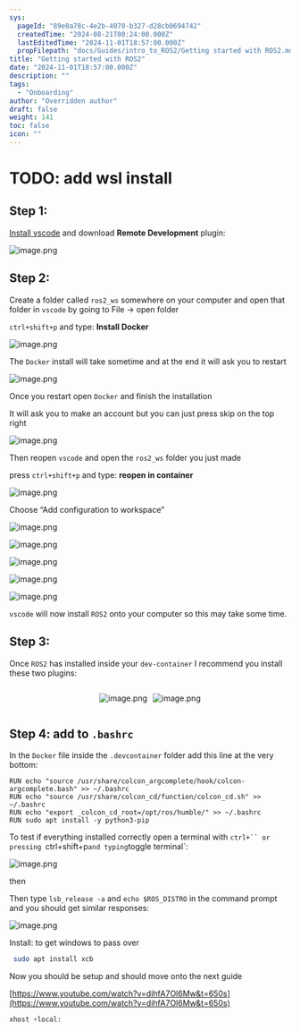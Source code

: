 ```yaml
---
sys:
  pageId: "89e0a78c-4e2b-4070-b327-d28cb0694742"
  createdTime: "2024-08-21T00:24:00.000Z"
  lastEditedTime: "2024-11-01T18:57:00.000Z"
  propFilepath: "docs/Guides/intro_to_ROS2/Getting started with ROS2.md"
title: "Getting started with ROS2"
date: "2024-11-01T18:57:00.000Z"
description: ""
tags:
  - "Onboarding"
author: "Overridden author"
draft: false
weight: 141
toc: false
icon: ""
---
```


# TODO: add wsl install

## Step 1:

[Install vscode](https://code.visualstudio.com/download) and download **Remote Development** plugin:

![image.png](https://prod-files-secure.s3.us-west-2.amazonaws.com/d518164a-d88e-44d1-a4ee-3adb3bd8bce0/efb52993-1881-4a40-b95e-6f020334f022/image.png?X-Amz-Algorithm=AWS4-HMAC-SHA256&X-Amz-Content-Sha256=UNSIGNED-PAYLOAD&X-Amz-Credential=ASIAZI2LB466UOI3KXL3%2F20250129%2Fus-west-2%2Fs3%2Faws4_request&X-Amz-Date=20250129T070732Z&X-Amz-Expires=3600&X-Amz-Security-Token=IQoJb3JpZ2luX2VjEH8aCXVzLXdlc3QtMiJHMEUCIQD4loQvjnAzL2S%2FHnLkIMvPIBsWXTvi6Z53gbxdoE%2B4uAIgS6zn7paPwItD3jXa5aVKSwNiE0%2Brc8hG%2BKSbDtYiVmcqiAQIh%2F%2F%2F%2F%2F%2F%2F%2F%2F%2F%2FARAAGgw2Mzc0MjMxODM4MDUiDBjn1m0IH8OmmLHxEyrcA9dywKWgjlgiMoUUJs6SK9QNxTIhbAE%2FxdifcJUVt4Io6S4uihmt8u1Zcqv7fZNS2se6mtlPD8Q5Fgiy3caOEDoEwF71vgpHRfKzNDVYy5xtuyWiQ6vJm%2BjKh1WmLJUuM%2BGQT0j2HnzyYiL4IpwvTru1xmEBYgxGF3TYUbNbK7QPXKs3dbe%2B76zmdCMStRVES10jz6EvqEmBVw8MMq%2Bsk%2BScdR%2FBM9c7%2BaZ1KVIAMFMJBHT0hZrwzZ3GC4vo6j6Ar%2F48a8wIFHo1X6ku7v2PMSMgiWhn68DPUWT2tJPAOIH1zXBOIBiO04F%2F8P29ONR9H%2B44Sfn1vix909eznVlNWlL%2BU6XQUskD30wSqRbPV5PGl%2Bn2vXQ4GBTpW1Q9elJ1C9su5hKnxte4NBaP%2BDVSk%2BZShmXRsrill1zQnHwE0QUzgWGbSXH1HpNlBwOAIgjgkzuUwju2La3InPlObtZ2Y4xO60L9FKPSkVfBkvkM%2Fz1aMbTTHI8%2FL7HB%2FN9XyFm1IxHINZSaXvKEDLOrBEfQvltbUg57wvf1oKru7zGHYm%2FGkv0HWk5yCrhgjc04fWOQLCkNhizmaRVQlJHPST1Ss%2F71PYLcrxvA0KuPt0nSGPjA0SQkgh05%2FI39u4mbMPuR57wGOqUB1cw57y8Zv7MhiPRDqe6WLjGhQYSnekfpmoJ19ksgngsrSAio1yiqw%2BZY82WMFFfXk7bCH4UaR1QLAEBGSCqwiwbkrx3XmzEBuhWVR8g4xIhQutp1JLZB1BzHqzfZXJSPlH1E1v30r3v4TPydrJ9JoR6mn1iCZeG7cBSXzO0s1E%2BclFB8S1qDlsvbvdonyZBJEqlNzRUNnsnHueipK5Q49NAW52m2&X-Amz-Signature=bb167f2f81a720f16e19650895b8c205b0e1a84a0d3454686ee3e164f4205988&X-Amz-SignedHeaders=host&x-id=GetObject)

## Step 2:

Create a folder called `ros2_ws` somewhere on your computer and open that folder in `vscode` by going to File → open folder 

`ctrl+shift+p` and type: **Install Docker**

![image.png](https://prod-files-secure.s3.us-west-2.amazonaws.com/d518164a-d88e-44d1-a4ee-3adb3bd8bce0/2269dc0e-1cd5-47ff-bceb-c04ad9b2eab0/image.png?X-Amz-Algorithm=AWS4-HMAC-SHA256&X-Amz-Content-Sha256=UNSIGNED-PAYLOAD&X-Amz-Credential=ASIAZI2LB466UOI3KXL3%2F20250129%2Fus-west-2%2Fs3%2Faws4_request&X-Amz-Date=20250129T070732Z&X-Amz-Expires=3600&X-Amz-Security-Token=IQoJb3JpZ2luX2VjEH8aCXVzLXdlc3QtMiJHMEUCIQD4loQvjnAzL2S%2FHnLkIMvPIBsWXTvi6Z53gbxdoE%2B4uAIgS6zn7paPwItD3jXa5aVKSwNiE0%2Brc8hG%2BKSbDtYiVmcqiAQIh%2F%2F%2F%2F%2F%2F%2F%2F%2F%2F%2FARAAGgw2Mzc0MjMxODM4MDUiDBjn1m0IH8OmmLHxEyrcA9dywKWgjlgiMoUUJs6SK9QNxTIhbAE%2FxdifcJUVt4Io6S4uihmt8u1Zcqv7fZNS2se6mtlPD8Q5Fgiy3caOEDoEwF71vgpHRfKzNDVYy5xtuyWiQ6vJm%2BjKh1WmLJUuM%2BGQT0j2HnzyYiL4IpwvTru1xmEBYgxGF3TYUbNbK7QPXKs3dbe%2B76zmdCMStRVES10jz6EvqEmBVw8MMq%2Bsk%2BScdR%2FBM9c7%2BaZ1KVIAMFMJBHT0hZrwzZ3GC4vo6j6Ar%2F48a8wIFHo1X6ku7v2PMSMgiWhn68DPUWT2tJPAOIH1zXBOIBiO04F%2F8P29ONR9H%2B44Sfn1vix909eznVlNWlL%2BU6XQUskD30wSqRbPV5PGl%2Bn2vXQ4GBTpW1Q9elJ1C9su5hKnxte4NBaP%2BDVSk%2BZShmXRsrill1zQnHwE0QUzgWGbSXH1HpNlBwOAIgjgkzuUwju2La3InPlObtZ2Y4xO60L9FKPSkVfBkvkM%2Fz1aMbTTHI8%2FL7HB%2FN9XyFm1IxHINZSaXvKEDLOrBEfQvltbUg57wvf1oKru7zGHYm%2FGkv0HWk5yCrhgjc04fWOQLCkNhizmaRVQlJHPST1Ss%2F71PYLcrxvA0KuPt0nSGPjA0SQkgh05%2FI39u4mbMPuR57wGOqUB1cw57y8Zv7MhiPRDqe6WLjGhQYSnekfpmoJ19ksgngsrSAio1yiqw%2BZY82WMFFfXk7bCH4UaR1QLAEBGSCqwiwbkrx3XmzEBuhWVR8g4xIhQutp1JLZB1BzHqzfZXJSPlH1E1v30r3v4TPydrJ9JoR6mn1iCZeG7cBSXzO0s1E%2BclFB8S1qDlsvbvdonyZBJEqlNzRUNnsnHueipK5Q49NAW52m2&X-Amz-Signature=ec9a33ac1c9e2fd15c8ddf8c621829b74e59cf2eaba3ba7fc0b357e032b7500a&X-Amz-SignedHeaders=host&x-id=GetObject)

The `Docker` install will take sometime and at the end it will ask you to restart

![image.png](https://prod-files-secure.s3.us-west-2.amazonaws.com/d518164a-d88e-44d1-a4ee-3adb3bd8bce0/ed233f78-be33-4b1f-b89c-9c346c0e961e/image.png?X-Amz-Algorithm=AWS4-HMAC-SHA256&X-Amz-Content-Sha256=UNSIGNED-PAYLOAD&X-Amz-Credential=ASIAZI2LB466UOI3KXL3%2F20250129%2Fus-west-2%2Fs3%2Faws4_request&X-Amz-Date=20250129T070732Z&X-Amz-Expires=3600&X-Amz-Security-Token=IQoJb3JpZ2luX2VjEH8aCXVzLXdlc3QtMiJHMEUCIQD4loQvjnAzL2S%2FHnLkIMvPIBsWXTvi6Z53gbxdoE%2B4uAIgS6zn7paPwItD3jXa5aVKSwNiE0%2Brc8hG%2BKSbDtYiVmcqiAQIh%2F%2F%2F%2F%2F%2F%2F%2F%2F%2F%2FARAAGgw2Mzc0MjMxODM4MDUiDBjn1m0IH8OmmLHxEyrcA9dywKWgjlgiMoUUJs6SK9QNxTIhbAE%2FxdifcJUVt4Io6S4uihmt8u1Zcqv7fZNS2se6mtlPD8Q5Fgiy3caOEDoEwF71vgpHRfKzNDVYy5xtuyWiQ6vJm%2BjKh1WmLJUuM%2BGQT0j2HnzyYiL4IpwvTru1xmEBYgxGF3TYUbNbK7QPXKs3dbe%2B76zmdCMStRVES10jz6EvqEmBVw8MMq%2Bsk%2BScdR%2FBM9c7%2BaZ1KVIAMFMJBHT0hZrwzZ3GC4vo6j6Ar%2F48a8wIFHo1X6ku7v2PMSMgiWhn68DPUWT2tJPAOIH1zXBOIBiO04F%2F8P29ONR9H%2B44Sfn1vix909eznVlNWlL%2BU6XQUskD30wSqRbPV5PGl%2Bn2vXQ4GBTpW1Q9elJ1C9su5hKnxte4NBaP%2BDVSk%2BZShmXRsrill1zQnHwE0QUzgWGbSXH1HpNlBwOAIgjgkzuUwju2La3InPlObtZ2Y4xO60L9FKPSkVfBkvkM%2Fz1aMbTTHI8%2FL7HB%2FN9XyFm1IxHINZSaXvKEDLOrBEfQvltbUg57wvf1oKru7zGHYm%2FGkv0HWk5yCrhgjc04fWOQLCkNhizmaRVQlJHPST1Ss%2F71PYLcrxvA0KuPt0nSGPjA0SQkgh05%2FI39u4mbMPuR57wGOqUB1cw57y8Zv7MhiPRDqe6WLjGhQYSnekfpmoJ19ksgngsrSAio1yiqw%2BZY82WMFFfXk7bCH4UaR1QLAEBGSCqwiwbkrx3XmzEBuhWVR8g4xIhQutp1JLZB1BzHqzfZXJSPlH1E1v30r3v4TPydrJ9JoR6mn1iCZeG7cBSXzO0s1E%2BclFB8S1qDlsvbvdonyZBJEqlNzRUNnsnHueipK5Q49NAW52m2&X-Amz-Signature=10670f875cbf9b7e300ea420e8bbe84ebceda1c3bc6b4fa0e87d47855c7b59d4&X-Amz-SignedHeaders=host&x-id=GetObject)

Once you restart open `Docker` and finish the installation

It will ask you to make an account but you can just press skip on the top right

![image.png](https://prod-files-secure.s3.us-west-2.amazonaws.com/d518164a-d88e-44d1-a4ee-3adb3bd8bce0/21010ad9-1659-4fd9-9f59-9932a09b2a3d/image.png?X-Amz-Algorithm=AWS4-HMAC-SHA256&X-Amz-Content-Sha256=UNSIGNED-PAYLOAD&X-Amz-Credential=ASIAZI2LB466UOI3KXL3%2F20250129%2Fus-west-2%2Fs3%2Faws4_request&X-Amz-Date=20250129T070732Z&X-Amz-Expires=3600&X-Amz-Security-Token=IQoJb3JpZ2luX2VjEH8aCXVzLXdlc3QtMiJHMEUCIQD4loQvjnAzL2S%2FHnLkIMvPIBsWXTvi6Z53gbxdoE%2B4uAIgS6zn7paPwItD3jXa5aVKSwNiE0%2Brc8hG%2BKSbDtYiVmcqiAQIh%2F%2F%2F%2F%2F%2F%2F%2F%2F%2F%2FARAAGgw2Mzc0MjMxODM4MDUiDBjn1m0IH8OmmLHxEyrcA9dywKWgjlgiMoUUJs6SK9QNxTIhbAE%2FxdifcJUVt4Io6S4uihmt8u1Zcqv7fZNS2se6mtlPD8Q5Fgiy3caOEDoEwF71vgpHRfKzNDVYy5xtuyWiQ6vJm%2BjKh1WmLJUuM%2BGQT0j2HnzyYiL4IpwvTru1xmEBYgxGF3TYUbNbK7QPXKs3dbe%2B76zmdCMStRVES10jz6EvqEmBVw8MMq%2Bsk%2BScdR%2FBM9c7%2BaZ1KVIAMFMJBHT0hZrwzZ3GC4vo6j6Ar%2F48a8wIFHo1X6ku7v2PMSMgiWhn68DPUWT2tJPAOIH1zXBOIBiO04F%2F8P29ONR9H%2B44Sfn1vix909eznVlNWlL%2BU6XQUskD30wSqRbPV5PGl%2Bn2vXQ4GBTpW1Q9elJ1C9su5hKnxte4NBaP%2BDVSk%2BZShmXRsrill1zQnHwE0QUzgWGbSXH1HpNlBwOAIgjgkzuUwju2La3InPlObtZ2Y4xO60L9FKPSkVfBkvkM%2Fz1aMbTTHI8%2FL7HB%2FN9XyFm1IxHINZSaXvKEDLOrBEfQvltbUg57wvf1oKru7zGHYm%2FGkv0HWk5yCrhgjc04fWOQLCkNhizmaRVQlJHPST1Ss%2F71PYLcrxvA0KuPt0nSGPjA0SQkgh05%2FI39u4mbMPuR57wGOqUB1cw57y8Zv7MhiPRDqe6WLjGhQYSnekfpmoJ19ksgngsrSAio1yiqw%2BZY82WMFFfXk7bCH4UaR1QLAEBGSCqwiwbkrx3XmzEBuhWVR8g4xIhQutp1JLZB1BzHqzfZXJSPlH1E1v30r3v4TPydrJ9JoR6mn1iCZeG7cBSXzO0s1E%2BclFB8S1qDlsvbvdonyZBJEqlNzRUNnsnHueipK5Q49NAW52m2&X-Amz-Signature=1e42dd8853694c287b94d48622e3d2f45b6baac1d1eec5560f8c6b0b0b0ffff6&X-Amz-SignedHeaders=host&x-id=GetObject)

Then reopen `vscode` and open the `ros2_ws` folder you just made

press `ctrl+shift+p` and type: **reopen in container**

![image.png](https://prod-files-secure.s3.us-west-2.amazonaws.com/d518164a-d88e-44d1-a4ee-3adb3bd8bce0/4e93b8c2-41ad-488c-8095-c74205196118/image.png?X-Amz-Algorithm=AWS4-HMAC-SHA256&X-Amz-Content-Sha256=UNSIGNED-PAYLOAD&X-Amz-Credential=ASIAZI2LB466UOI3KXL3%2F20250129%2Fus-west-2%2Fs3%2Faws4_request&X-Amz-Date=20250129T070732Z&X-Amz-Expires=3600&X-Amz-Security-Token=IQoJb3JpZ2luX2VjEH8aCXVzLXdlc3QtMiJHMEUCIQD4loQvjnAzL2S%2FHnLkIMvPIBsWXTvi6Z53gbxdoE%2B4uAIgS6zn7paPwItD3jXa5aVKSwNiE0%2Brc8hG%2BKSbDtYiVmcqiAQIh%2F%2F%2F%2F%2F%2F%2F%2F%2F%2F%2FARAAGgw2Mzc0MjMxODM4MDUiDBjn1m0IH8OmmLHxEyrcA9dywKWgjlgiMoUUJs6SK9QNxTIhbAE%2FxdifcJUVt4Io6S4uihmt8u1Zcqv7fZNS2se6mtlPD8Q5Fgiy3caOEDoEwF71vgpHRfKzNDVYy5xtuyWiQ6vJm%2BjKh1WmLJUuM%2BGQT0j2HnzyYiL4IpwvTru1xmEBYgxGF3TYUbNbK7QPXKs3dbe%2B76zmdCMStRVES10jz6EvqEmBVw8MMq%2Bsk%2BScdR%2FBM9c7%2BaZ1KVIAMFMJBHT0hZrwzZ3GC4vo6j6Ar%2F48a8wIFHo1X6ku7v2PMSMgiWhn68DPUWT2tJPAOIH1zXBOIBiO04F%2F8P29ONR9H%2B44Sfn1vix909eznVlNWlL%2BU6XQUskD30wSqRbPV5PGl%2Bn2vXQ4GBTpW1Q9elJ1C9su5hKnxte4NBaP%2BDVSk%2BZShmXRsrill1zQnHwE0QUzgWGbSXH1HpNlBwOAIgjgkzuUwju2La3InPlObtZ2Y4xO60L9FKPSkVfBkvkM%2Fz1aMbTTHI8%2FL7HB%2FN9XyFm1IxHINZSaXvKEDLOrBEfQvltbUg57wvf1oKru7zGHYm%2FGkv0HWk5yCrhgjc04fWOQLCkNhizmaRVQlJHPST1Ss%2F71PYLcrxvA0KuPt0nSGPjA0SQkgh05%2FI39u4mbMPuR57wGOqUB1cw57y8Zv7MhiPRDqe6WLjGhQYSnekfpmoJ19ksgngsrSAio1yiqw%2BZY82WMFFfXk7bCH4UaR1QLAEBGSCqwiwbkrx3XmzEBuhWVR8g4xIhQutp1JLZB1BzHqzfZXJSPlH1E1v30r3v4TPydrJ9JoR6mn1iCZeG7cBSXzO0s1E%2BclFB8S1qDlsvbvdonyZBJEqlNzRUNnsnHueipK5Q49NAW52m2&X-Amz-Signature=2dd11c1f313ed0172f23ab5f6d3a3b034435f8a5d9cd44bb6c0fb3278fd7d509&X-Amz-SignedHeaders=host&x-id=GetObject)

Choose “Add configuration to workspace”

![image.png](https://prod-files-secure.s3.us-west-2.amazonaws.com/d518164a-d88e-44d1-a4ee-3adb3bd8bce0/9560b282-5060-4989-ba37-97e7b2c22476/image.png?X-Amz-Algorithm=AWS4-HMAC-SHA256&X-Amz-Content-Sha256=UNSIGNED-PAYLOAD&X-Amz-Credential=ASIAZI2LB466UOI3KXL3%2F20250129%2Fus-west-2%2Fs3%2Faws4_request&X-Amz-Date=20250129T070732Z&X-Amz-Expires=3600&X-Amz-Security-Token=IQoJb3JpZ2luX2VjEH8aCXVzLXdlc3QtMiJHMEUCIQD4loQvjnAzL2S%2FHnLkIMvPIBsWXTvi6Z53gbxdoE%2B4uAIgS6zn7paPwItD3jXa5aVKSwNiE0%2Brc8hG%2BKSbDtYiVmcqiAQIh%2F%2F%2F%2F%2F%2F%2F%2F%2F%2F%2FARAAGgw2Mzc0MjMxODM4MDUiDBjn1m0IH8OmmLHxEyrcA9dywKWgjlgiMoUUJs6SK9QNxTIhbAE%2FxdifcJUVt4Io6S4uihmt8u1Zcqv7fZNS2se6mtlPD8Q5Fgiy3caOEDoEwF71vgpHRfKzNDVYy5xtuyWiQ6vJm%2BjKh1WmLJUuM%2BGQT0j2HnzyYiL4IpwvTru1xmEBYgxGF3TYUbNbK7QPXKs3dbe%2B76zmdCMStRVES10jz6EvqEmBVw8MMq%2Bsk%2BScdR%2FBM9c7%2BaZ1KVIAMFMJBHT0hZrwzZ3GC4vo6j6Ar%2F48a8wIFHo1X6ku7v2PMSMgiWhn68DPUWT2tJPAOIH1zXBOIBiO04F%2F8P29ONR9H%2B44Sfn1vix909eznVlNWlL%2BU6XQUskD30wSqRbPV5PGl%2Bn2vXQ4GBTpW1Q9elJ1C9su5hKnxte4NBaP%2BDVSk%2BZShmXRsrill1zQnHwE0QUzgWGbSXH1HpNlBwOAIgjgkzuUwju2La3InPlObtZ2Y4xO60L9FKPSkVfBkvkM%2Fz1aMbTTHI8%2FL7HB%2FN9XyFm1IxHINZSaXvKEDLOrBEfQvltbUg57wvf1oKru7zGHYm%2FGkv0HWk5yCrhgjc04fWOQLCkNhizmaRVQlJHPST1Ss%2F71PYLcrxvA0KuPt0nSGPjA0SQkgh05%2FI39u4mbMPuR57wGOqUB1cw57y8Zv7MhiPRDqe6WLjGhQYSnekfpmoJ19ksgngsrSAio1yiqw%2BZY82WMFFfXk7bCH4UaR1QLAEBGSCqwiwbkrx3XmzEBuhWVR8g4xIhQutp1JLZB1BzHqzfZXJSPlH1E1v30r3v4TPydrJ9JoR6mn1iCZeG7cBSXzO0s1E%2BclFB8S1qDlsvbvdonyZBJEqlNzRUNnsnHueipK5Q49NAW52m2&X-Amz-Signature=32632f2437808f831579e67525c8927a72c3cbe577d943bc1bdfcddec005ecd6&X-Amz-SignedHeaders=host&x-id=GetObject)

![image.png](https://prod-files-secure.s3.us-west-2.amazonaws.com/d518164a-d88e-44d1-a4ee-3adb3bd8bce0/2ee63f81-886b-48e8-a553-dc6e5eac99e4/image.png?X-Amz-Algorithm=AWS4-HMAC-SHA256&X-Amz-Content-Sha256=UNSIGNED-PAYLOAD&X-Amz-Credential=ASIAZI2LB466UOI3KXL3%2F20250129%2Fus-west-2%2Fs3%2Faws4_request&X-Amz-Date=20250129T070732Z&X-Amz-Expires=3600&X-Amz-Security-Token=IQoJb3JpZ2luX2VjEH8aCXVzLXdlc3QtMiJHMEUCIQD4loQvjnAzL2S%2FHnLkIMvPIBsWXTvi6Z53gbxdoE%2B4uAIgS6zn7paPwItD3jXa5aVKSwNiE0%2Brc8hG%2BKSbDtYiVmcqiAQIh%2F%2F%2F%2F%2F%2F%2F%2F%2F%2F%2FARAAGgw2Mzc0MjMxODM4MDUiDBjn1m0IH8OmmLHxEyrcA9dywKWgjlgiMoUUJs6SK9QNxTIhbAE%2FxdifcJUVt4Io6S4uihmt8u1Zcqv7fZNS2se6mtlPD8Q5Fgiy3caOEDoEwF71vgpHRfKzNDVYy5xtuyWiQ6vJm%2BjKh1WmLJUuM%2BGQT0j2HnzyYiL4IpwvTru1xmEBYgxGF3TYUbNbK7QPXKs3dbe%2B76zmdCMStRVES10jz6EvqEmBVw8MMq%2Bsk%2BScdR%2FBM9c7%2BaZ1KVIAMFMJBHT0hZrwzZ3GC4vo6j6Ar%2F48a8wIFHo1X6ku7v2PMSMgiWhn68DPUWT2tJPAOIH1zXBOIBiO04F%2F8P29ONR9H%2B44Sfn1vix909eznVlNWlL%2BU6XQUskD30wSqRbPV5PGl%2Bn2vXQ4GBTpW1Q9elJ1C9su5hKnxte4NBaP%2BDVSk%2BZShmXRsrill1zQnHwE0QUzgWGbSXH1HpNlBwOAIgjgkzuUwju2La3InPlObtZ2Y4xO60L9FKPSkVfBkvkM%2Fz1aMbTTHI8%2FL7HB%2FN9XyFm1IxHINZSaXvKEDLOrBEfQvltbUg57wvf1oKru7zGHYm%2FGkv0HWk5yCrhgjc04fWOQLCkNhizmaRVQlJHPST1Ss%2F71PYLcrxvA0KuPt0nSGPjA0SQkgh05%2FI39u4mbMPuR57wGOqUB1cw57y8Zv7MhiPRDqe6WLjGhQYSnekfpmoJ19ksgngsrSAio1yiqw%2BZY82WMFFfXk7bCH4UaR1QLAEBGSCqwiwbkrx3XmzEBuhWVR8g4xIhQutp1JLZB1BzHqzfZXJSPlH1E1v30r3v4TPydrJ9JoR6mn1iCZeG7cBSXzO0s1E%2BclFB8S1qDlsvbvdonyZBJEqlNzRUNnsnHueipK5Q49NAW52m2&X-Amz-Signature=95abc29c6f936040418e2647ac15e263499fc51ef7be59b7856e7046532af793&X-Amz-SignedHeaders=host&x-id=GetObject)

![image.png](https://prod-files-secure.s3.us-west-2.amazonaws.com/d518164a-d88e-44d1-a4ee-3adb3bd8bce0/ae1580b2-b048-407e-aed9-b584224a7a04/image.png?X-Amz-Algorithm=AWS4-HMAC-SHA256&X-Amz-Content-Sha256=UNSIGNED-PAYLOAD&X-Amz-Credential=ASIAZI2LB466UOI3KXL3%2F20250129%2Fus-west-2%2Fs3%2Faws4_request&X-Amz-Date=20250129T070732Z&X-Amz-Expires=3600&X-Amz-Security-Token=IQoJb3JpZ2luX2VjEH8aCXVzLXdlc3QtMiJHMEUCIQD4loQvjnAzL2S%2FHnLkIMvPIBsWXTvi6Z53gbxdoE%2B4uAIgS6zn7paPwItD3jXa5aVKSwNiE0%2Brc8hG%2BKSbDtYiVmcqiAQIh%2F%2F%2F%2F%2F%2F%2F%2F%2F%2F%2FARAAGgw2Mzc0MjMxODM4MDUiDBjn1m0IH8OmmLHxEyrcA9dywKWgjlgiMoUUJs6SK9QNxTIhbAE%2FxdifcJUVt4Io6S4uihmt8u1Zcqv7fZNS2se6mtlPD8Q5Fgiy3caOEDoEwF71vgpHRfKzNDVYy5xtuyWiQ6vJm%2BjKh1WmLJUuM%2BGQT0j2HnzyYiL4IpwvTru1xmEBYgxGF3TYUbNbK7QPXKs3dbe%2B76zmdCMStRVES10jz6EvqEmBVw8MMq%2Bsk%2BScdR%2FBM9c7%2BaZ1KVIAMFMJBHT0hZrwzZ3GC4vo6j6Ar%2F48a8wIFHo1X6ku7v2PMSMgiWhn68DPUWT2tJPAOIH1zXBOIBiO04F%2F8P29ONR9H%2B44Sfn1vix909eznVlNWlL%2BU6XQUskD30wSqRbPV5PGl%2Bn2vXQ4GBTpW1Q9elJ1C9su5hKnxte4NBaP%2BDVSk%2BZShmXRsrill1zQnHwE0QUzgWGbSXH1HpNlBwOAIgjgkzuUwju2La3InPlObtZ2Y4xO60L9FKPSkVfBkvkM%2Fz1aMbTTHI8%2FL7HB%2FN9XyFm1IxHINZSaXvKEDLOrBEfQvltbUg57wvf1oKru7zGHYm%2FGkv0HWk5yCrhgjc04fWOQLCkNhizmaRVQlJHPST1Ss%2F71PYLcrxvA0KuPt0nSGPjA0SQkgh05%2FI39u4mbMPuR57wGOqUB1cw57y8Zv7MhiPRDqe6WLjGhQYSnekfpmoJ19ksgngsrSAio1yiqw%2BZY82WMFFfXk7bCH4UaR1QLAEBGSCqwiwbkrx3XmzEBuhWVR8g4xIhQutp1JLZB1BzHqzfZXJSPlH1E1v30r3v4TPydrJ9JoR6mn1iCZeG7cBSXzO0s1E%2BclFB8S1qDlsvbvdonyZBJEqlNzRUNnsnHueipK5Q49NAW52m2&X-Amz-Signature=ef2044e20cc17d1237734de0747fd3600c256680235828b854661afbda177bb9&X-Amz-SignedHeaders=host&x-id=GetObject)

![image.png](https://prod-files-secure.s3.us-west-2.amazonaws.com/d518164a-d88e-44d1-a4ee-3adb3bd8bce0/53255b28-f75e-430f-b9e3-c0ac8577e42b/image.png?X-Amz-Algorithm=AWS4-HMAC-SHA256&X-Amz-Content-Sha256=UNSIGNED-PAYLOAD&X-Amz-Credential=ASIAZI2LB466UOI3KXL3%2F20250129%2Fus-west-2%2Fs3%2Faws4_request&X-Amz-Date=20250129T070732Z&X-Amz-Expires=3600&X-Amz-Security-Token=IQoJb3JpZ2luX2VjEH8aCXVzLXdlc3QtMiJHMEUCIQD4loQvjnAzL2S%2FHnLkIMvPIBsWXTvi6Z53gbxdoE%2B4uAIgS6zn7paPwItD3jXa5aVKSwNiE0%2Brc8hG%2BKSbDtYiVmcqiAQIh%2F%2F%2F%2F%2F%2F%2F%2F%2F%2F%2FARAAGgw2Mzc0MjMxODM4MDUiDBjn1m0IH8OmmLHxEyrcA9dywKWgjlgiMoUUJs6SK9QNxTIhbAE%2FxdifcJUVt4Io6S4uihmt8u1Zcqv7fZNS2se6mtlPD8Q5Fgiy3caOEDoEwF71vgpHRfKzNDVYy5xtuyWiQ6vJm%2BjKh1WmLJUuM%2BGQT0j2HnzyYiL4IpwvTru1xmEBYgxGF3TYUbNbK7QPXKs3dbe%2B76zmdCMStRVES10jz6EvqEmBVw8MMq%2Bsk%2BScdR%2FBM9c7%2BaZ1KVIAMFMJBHT0hZrwzZ3GC4vo6j6Ar%2F48a8wIFHo1X6ku7v2PMSMgiWhn68DPUWT2tJPAOIH1zXBOIBiO04F%2F8P29ONR9H%2B44Sfn1vix909eznVlNWlL%2BU6XQUskD30wSqRbPV5PGl%2Bn2vXQ4GBTpW1Q9elJ1C9su5hKnxte4NBaP%2BDVSk%2BZShmXRsrill1zQnHwE0QUzgWGbSXH1HpNlBwOAIgjgkzuUwju2La3InPlObtZ2Y4xO60L9FKPSkVfBkvkM%2Fz1aMbTTHI8%2FL7HB%2FN9XyFm1IxHINZSaXvKEDLOrBEfQvltbUg57wvf1oKru7zGHYm%2FGkv0HWk5yCrhgjc04fWOQLCkNhizmaRVQlJHPST1Ss%2F71PYLcrxvA0KuPt0nSGPjA0SQkgh05%2FI39u4mbMPuR57wGOqUB1cw57y8Zv7MhiPRDqe6WLjGhQYSnekfpmoJ19ksgngsrSAio1yiqw%2BZY82WMFFfXk7bCH4UaR1QLAEBGSCqwiwbkrx3XmzEBuhWVR8g4xIhQutp1JLZB1BzHqzfZXJSPlH1E1v30r3v4TPydrJ9JoR6mn1iCZeG7cBSXzO0s1E%2BclFB8S1qDlsvbvdonyZBJEqlNzRUNnsnHueipK5Q49NAW52m2&X-Amz-Signature=2ae2b39d75bd8e1912f775761bfde1fdbd0ddeab241653393ed5be489ce13cef&X-Amz-SignedHeaders=host&x-id=GetObject)

![image.png](https://prod-files-secure.s3.us-west-2.amazonaws.com/d518164a-d88e-44d1-a4ee-3adb3bd8bce0/7c562767-5af9-4ffb-97d1-327bcdf4ee00/image.png?X-Amz-Algorithm=AWS4-HMAC-SHA256&X-Amz-Content-Sha256=UNSIGNED-PAYLOAD&X-Amz-Credential=ASIAZI2LB466UOI3KXL3%2F20250129%2Fus-west-2%2Fs3%2Faws4_request&X-Amz-Date=20250129T070732Z&X-Amz-Expires=3600&X-Amz-Security-Token=IQoJb3JpZ2luX2VjEH8aCXVzLXdlc3QtMiJHMEUCIQD4loQvjnAzL2S%2FHnLkIMvPIBsWXTvi6Z53gbxdoE%2B4uAIgS6zn7paPwItD3jXa5aVKSwNiE0%2Brc8hG%2BKSbDtYiVmcqiAQIh%2F%2F%2F%2F%2F%2F%2F%2F%2F%2F%2FARAAGgw2Mzc0MjMxODM4MDUiDBjn1m0IH8OmmLHxEyrcA9dywKWgjlgiMoUUJs6SK9QNxTIhbAE%2FxdifcJUVt4Io6S4uihmt8u1Zcqv7fZNS2se6mtlPD8Q5Fgiy3caOEDoEwF71vgpHRfKzNDVYy5xtuyWiQ6vJm%2BjKh1WmLJUuM%2BGQT0j2HnzyYiL4IpwvTru1xmEBYgxGF3TYUbNbK7QPXKs3dbe%2B76zmdCMStRVES10jz6EvqEmBVw8MMq%2Bsk%2BScdR%2FBM9c7%2BaZ1KVIAMFMJBHT0hZrwzZ3GC4vo6j6Ar%2F48a8wIFHo1X6ku7v2PMSMgiWhn68DPUWT2tJPAOIH1zXBOIBiO04F%2F8P29ONR9H%2B44Sfn1vix909eznVlNWlL%2BU6XQUskD30wSqRbPV5PGl%2Bn2vXQ4GBTpW1Q9elJ1C9su5hKnxte4NBaP%2BDVSk%2BZShmXRsrill1zQnHwE0QUzgWGbSXH1HpNlBwOAIgjgkzuUwju2La3InPlObtZ2Y4xO60L9FKPSkVfBkvkM%2Fz1aMbTTHI8%2FL7HB%2FN9XyFm1IxHINZSaXvKEDLOrBEfQvltbUg57wvf1oKru7zGHYm%2FGkv0HWk5yCrhgjc04fWOQLCkNhizmaRVQlJHPST1Ss%2F71PYLcrxvA0KuPt0nSGPjA0SQkgh05%2FI39u4mbMPuR57wGOqUB1cw57y8Zv7MhiPRDqe6WLjGhQYSnekfpmoJ19ksgngsrSAio1yiqw%2BZY82WMFFfXk7bCH4UaR1QLAEBGSCqwiwbkrx3XmzEBuhWVR8g4xIhQutp1JLZB1BzHqzfZXJSPlH1E1v30r3v4TPydrJ9JoR6mn1iCZeG7cBSXzO0s1E%2BclFB8S1qDlsvbvdonyZBJEqlNzRUNnsnHueipK5Q49NAW52m2&X-Amz-Signature=3529e7ddeb4eab97193a973dff7e380a2d3ed5cb8b7b86fc9f1b32da1eb8a139&X-Amz-SignedHeaders=host&x-id=GetObject)

`vscode` will now install `ROS2` onto your computer so this may take some time.

## Step 3:

Once `ROS2` has installed inside your `dev-container` I recommend you install these two plugins:

<div style="display: flex;flex-direction: row; column-gap:10px; max-width: 630px;justify-content: center;">
<div>

![image.png](https://prod-files-secure.s3.us-west-2.amazonaws.com/d518164a-d88e-44d1-a4ee-3adb3bd8bce0/3fc3d550-5a54-4ba1-ba6b-faa01cdb7369/image.png?X-Amz-Algorithm=AWS4-HMAC-SHA256&X-Amz-Content-Sha256=UNSIGNED-PAYLOAD&X-Amz-Credential=ASIAZI2LB466TXWKWKCD%2F20250129%2Fus-west-2%2Fs3%2Faws4_request&X-Amz-Date=20250129T070735Z&X-Amz-Expires=3600&X-Amz-Security-Token=IQoJb3JpZ2luX2VjEH8aCXVzLXdlc3QtMiJHMEUCIQCJnL1%2FqvQG4i2ssd8xHsEu8MmHVozSsnrDS8eRXsdsgAIgOZNVAKTxDzP7GU64eAK0ta4AextyRq7jci5p2iCoCZ0qiAQIh%2F%2F%2F%2F%2F%2F%2F%2F%2F%2F%2FARAAGgw2Mzc0MjMxODM4MDUiDFK%2B6O1Ii1w%2FrGpsOSrcAzFacVtGMvWIJszcQS9Asta4bzdnloQ4ey9IRQZMNYXvEvgs4tMXaWLWMD%2BYvpQsufuj3PTAiY7o2qx4UzlGeULvRs5zWfN%2B3MI1q16M9X1aiVMLPhDd5msRB4e2bsNORhBJ5KPqb2aLkmPrR3zOmsNntijreW98xXZ0%2BCxo6FpDy0od46jtNNoGevxQ3MdmNiV8u9koAvrYmEGQqE1bn6DA9FOb%2BD5rSpLUP1LPHXBk1v4UcHLnxvS5av0Hl089W7och4PQyFRfVcgdWdeNxxE8v8g8hJznkrmJSP%2BgOUhZHufShKamRt6ha5Jk%2B6i7fzsm9H5j2OTqba%2Bk3nhcmPqiaMep3s%2F1zH4E6ioxJaTN10sT1MrFm%2B4yEyTd1jO4HIEepbZmhfWeG4pguyQtDat0N%2FQJ%2BDKkWm5U88cJtPtXMp2HIpTVMCbDMWG7o1P5HrF88Xj4QBL%2Btl2c%2BDWBwsodDrbZDUsyfKt5NaBmYq%2Bm5hcQOiEH0VVxwXvLzOQomnfK3Ja1phEVa67cuR%2Be4xrAWJg2FDKrerzNUsispOimSfZtx%2BGb4SgkHpYDlvw8J1lkp92fyJSjTqPWoCx6gTQvnNXjlUmjkqwTt8Md2zd%2B7f%2FxvNMNA9JMYY9TML6R57wGOqUB7cF8EE5VYgzCa3PdQIpnFAh0ht5nVBZMCDx4Lug%2BOhqz11WjuBsLmIoxODzgpqE3XeggTMIaJsCPti5%2FhYQ%2BvAcbcZCgx%2BWpxPEMPR7OkdPAUJcVNE2lwRprfSL9lWyFHfp3da5Fl8%2BKrp%2Bh%2BNtKzA3dtlRi19hOhBNO0RPvnMjuf%2BYdLjUjAFrRkFjZVw9%2ByCt07g05UnHuKIUidvd6KZsfpY4V&X-Amz-Signature=ba06e787dae52891c54fe5b5a43c0f6489ad9016bd5e6e7b32d2feb98bf28df4&X-Amz-SignedHeaders=host&x-id=GetObject)

</div>
<div>

![image.png](https://prod-files-secure.s3.us-west-2.amazonaws.com/d518164a-d88e-44d1-a4ee-3adb3bd8bce0/d994cc66-13c2-4093-a5a3-f84cf4601a82/image.png?X-Amz-Algorithm=AWS4-HMAC-SHA256&X-Amz-Content-Sha256=UNSIGNED-PAYLOAD&X-Amz-Credential=ASIAZI2LB466T4JOAZ77%2F20250129%2Fus-west-2%2Fs3%2Faws4_request&X-Amz-Date=20250129T070735Z&X-Amz-Expires=3600&X-Amz-Security-Token=IQoJb3JpZ2luX2VjEH8aCXVzLXdlc3QtMiJIMEYCIQCrlJe8HLmxKrCak0l9gkCgMLAcsWrmtBkztI%2F5NI8%2B5wIhAMY3W%2FbJ0F%2BfVjrPUdRCXYwakYhaExVbCCf6I3VjiYtHKogECIf%2F%2F%2F%2F%2F%2F%2F%2F%2F%2FwEQABoMNjM3NDIzMTgzODA1IgyLd%2BMUPQBpqm2HP2Qq3AOxTRUl0O%2BvUsz5KhvK%2FBmaXKlemcFnPtygX5TMhKSCNI8Ik%2BKhHP9pfASeo%2FuE%2FkbvT534JHvoHWClcZJJ1xOBcp5Ngo6MR4aWBDa7ApYMKBL5DWEzmHXhSOCzVdX6LEFAlYiPpkJ9VvG6kBMlsGtzAkl75QDt6fMNFmLS03ol%2B8UZtdiv36lqtCnXvdXYMG%2BovqonOv8Vpd4r26rU8L6%2FbpRZ%2Fk1z7djIcWaLcodRSwUuo1uh4x4EjHC2uZAxMU%2F%2FDejgUVzvD7qGjZEfC8YIiNFWZOu5BOzQUPw3SQN9mjbYj609fm5iZ7e%2BXiEBQcq%2B1Ov1L76SfIkqggqOxmCuh4JypT%2FHVFfrqq13E2%2BhXusQ4j55qF5W7unWttENX60%2FnjdbflLC4Z3VPkejoEzKyFnR9o3qc6A713%2Bp3PfNH0WnTnWYJERDvfOo4aNHajPvwG4Q9osRNWYe96w8DDk6%2FuFVqOPsGC%2FGHU4xQLOlggRhdpP7%2FFRRs8vUtwk%2FgqI0X9o5OYFLCtiSaRWYrdh3YNw7C%2FGyxBZHu9Onadrx1VFqR5xQPECSdV%2BhDppbLoeNL09V03vDpP%2F2ErOMujIOUe70Phib3wykUxGA9D2ZQ1TTVKwJJvmkrSxivTCXkue8BjqkAfhVOk%2B4UO%2FdFXyDg03xVh2pGy%2B4%2F4NOSk6YGrJ8jyFkwCeg%2Bc4nHPuaujC6br%2FvLKs%2BWmzC%2BKwtYsvlYCTgdTtMUfm0MOMeq4eBW4m72m9R5hV8zAXBUoYhFCRrKo08zUbNJ1jAHxNLUbg%2FBhkfKz2%2BRS9hB7%2B%2BFpo1vlmzyqARFP8NISxJ73meDujBUpP3N2raawH885lr9p4XO4HSneQ%2BIx%2Br&X-Amz-Signature=2bb6396490294a5e322c502ad475ddb90b1e015ba33be16497320ffc9b658a55&X-Amz-SignedHeaders=host&x-id=GetObject)

</div>
</div>

## Step 4: add to `.bashrc`

In the `Docker` file inside the `.devcontainer` folder add this line at the very bottom: 

```docker
RUN echo "source /usr/share/colcon_argcomplete/hook/colcon-argcomplete.bash" >> ~/.bashrc
RUN echo "source /usr/share/colcon_cd/function/colcon_cd.sh" >> ~/.bashrc
RUN echo "export _colcon_cd_root=/opt/ros/humble/" >> ~/.bashrc
RUN sudo apt install -y python3-pip 
```

To test if everything installed correctly open a terminal with `ctrl+`` or pressing `ctrl+shift+p` and typing `toggle terminal`:

![image.png](https://prod-files-secure.s3.us-west-2.amazonaws.com/d518164a-d88e-44d1-a4ee-3adb3bd8bce0/6a4943d8-b04e-4c02-9a58-775f3384d1a5/image.png?X-Amz-Algorithm=AWS4-HMAC-SHA256&X-Amz-Content-Sha256=UNSIGNED-PAYLOAD&X-Amz-Credential=ASIAZI2LB466UOI3KXL3%2F20250129%2Fus-west-2%2Fs3%2Faws4_request&X-Amz-Date=20250129T070732Z&X-Amz-Expires=3600&X-Amz-Security-Token=IQoJb3JpZ2luX2VjEH8aCXVzLXdlc3QtMiJHMEUCIQD4loQvjnAzL2S%2FHnLkIMvPIBsWXTvi6Z53gbxdoE%2B4uAIgS6zn7paPwItD3jXa5aVKSwNiE0%2Brc8hG%2BKSbDtYiVmcqiAQIh%2F%2F%2F%2F%2F%2F%2F%2F%2F%2F%2FARAAGgw2Mzc0MjMxODM4MDUiDBjn1m0IH8OmmLHxEyrcA9dywKWgjlgiMoUUJs6SK9QNxTIhbAE%2FxdifcJUVt4Io6S4uihmt8u1Zcqv7fZNS2se6mtlPD8Q5Fgiy3caOEDoEwF71vgpHRfKzNDVYy5xtuyWiQ6vJm%2BjKh1WmLJUuM%2BGQT0j2HnzyYiL4IpwvTru1xmEBYgxGF3TYUbNbK7QPXKs3dbe%2B76zmdCMStRVES10jz6EvqEmBVw8MMq%2Bsk%2BScdR%2FBM9c7%2BaZ1KVIAMFMJBHT0hZrwzZ3GC4vo6j6Ar%2F48a8wIFHo1X6ku7v2PMSMgiWhn68DPUWT2tJPAOIH1zXBOIBiO04F%2F8P29ONR9H%2B44Sfn1vix909eznVlNWlL%2BU6XQUskD30wSqRbPV5PGl%2Bn2vXQ4GBTpW1Q9elJ1C9su5hKnxte4NBaP%2BDVSk%2BZShmXRsrill1zQnHwE0QUzgWGbSXH1HpNlBwOAIgjgkzuUwju2La3InPlObtZ2Y4xO60L9FKPSkVfBkvkM%2Fz1aMbTTHI8%2FL7HB%2FN9XyFm1IxHINZSaXvKEDLOrBEfQvltbUg57wvf1oKru7zGHYm%2FGkv0HWk5yCrhgjc04fWOQLCkNhizmaRVQlJHPST1Ss%2F71PYLcrxvA0KuPt0nSGPjA0SQkgh05%2FI39u4mbMPuR57wGOqUB1cw57y8Zv7MhiPRDqe6WLjGhQYSnekfpmoJ19ksgngsrSAio1yiqw%2BZY82WMFFfXk7bCH4UaR1QLAEBGSCqwiwbkrx3XmzEBuhWVR8g4xIhQutp1JLZB1BzHqzfZXJSPlH1E1v30r3v4TPydrJ9JoR6mn1iCZeG7cBSXzO0s1E%2BclFB8S1qDlsvbvdonyZBJEqlNzRUNnsnHueipK5Q49NAW52m2&X-Amz-Signature=80c4ea6cd05c367d445eb295d53807e855d527aa8ab40da0885a5c35a8661e01&X-Amz-SignedHeaders=host&x-id=GetObject)

then 

Then type `lsb_release -a` and `echo $ROS_DISTRO` in the command prompt and you should get similar responses:

![image.png](https://prod-files-secure.s3.us-west-2.amazonaws.com/d518164a-d88e-44d1-a4ee-3adb3bd8bce0/3e635dec-a805-4e85-8b9e-d000e5b71a4e/image.png?X-Amz-Algorithm=AWS4-HMAC-SHA256&X-Amz-Content-Sha256=UNSIGNED-PAYLOAD&X-Amz-Credential=ASIAZI2LB466UOI3KXL3%2F20250129%2Fus-west-2%2Fs3%2Faws4_request&X-Amz-Date=20250129T070732Z&X-Amz-Expires=3600&X-Amz-Security-Token=IQoJb3JpZ2luX2VjEH8aCXVzLXdlc3QtMiJHMEUCIQD4loQvjnAzL2S%2FHnLkIMvPIBsWXTvi6Z53gbxdoE%2B4uAIgS6zn7paPwItD3jXa5aVKSwNiE0%2Brc8hG%2BKSbDtYiVmcqiAQIh%2F%2F%2F%2F%2F%2F%2F%2F%2F%2F%2FARAAGgw2Mzc0MjMxODM4MDUiDBjn1m0IH8OmmLHxEyrcA9dywKWgjlgiMoUUJs6SK9QNxTIhbAE%2FxdifcJUVt4Io6S4uihmt8u1Zcqv7fZNS2se6mtlPD8Q5Fgiy3caOEDoEwF71vgpHRfKzNDVYy5xtuyWiQ6vJm%2BjKh1WmLJUuM%2BGQT0j2HnzyYiL4IpwvTru1xmEBYgxGF3TYUbNbK7QPXKs3dbe%2B76zmdCMStRVES10jz6EvqEmBVw8MMq%2Bsk%2BScdR%2FBM9c7%2BaZ1KVIAMFMJBHT0hZrwzZ3GC4vo6j6Ar%2F48a8wIFHo1X6ku7v2PMSMgiWhn68DPUWT2tJPAOIH1zXBOIBiO04F%2F8P29ONR9H%2B44Sfn1vix909eznVlNWlL%2BU6XQUskD30wSqRbPV5PGl%2Bn2vXQ4GBTpW1Q9elJ1C9su5hKnxte4NBaP%2BDVSk%2BZShmXRsrill1zQnHwE0QUzgWGbSXH1HpNlBwOAIgjgkzuUwju2La3InPlObtZ2Y4xO60L9FKPSkVfBkvkM%2Fz1aMbTTHI8%2FL7HB%2FN9XyFm1IxHINZSaXvKEDLOrBEfQvltbUg57wvf1oKru7zGHYm%2FGkv0HWk5yCrhgjc04fWOQLCkNhizmaRVQlJHPST1Ss%2F71PYLcrxvA0KuPt0nSGPjA0SQkgh05%2FI39u4mbMPuR57wGOqUB1cw57y8Zv7MhiPRDqe6WLjGhQYSnekfpmoJ19ksgngsrSAio1yiqw%2BZY82WMFFfXk7bCH4UaR1QLAEBGSCqwiwbkrx3XmzEBuhWVR8g4xIhQutp1JLZB1BzHqzfZXJSPlH1E1v30r3v4TPydrJ9JoR6mn1iCZeG7cBSXzO0s1E%2BclFB8S1qDlsvbvdonyZBJEqlNzRUNnsnHueipK5Q49NAW52m2&X-Amz-Signature=71608fce5954ddd7f1c64ebcc6747990afd79a759d5e1c8f0255938e0257923f&X-Amz-SignedHeaders=host&x-id=GetObject)

Install:  to get windows to pass over

```bash
 sudo apt install xcb
```

Now you should be setup and should move onto the next guide 

[https://www.youtube.com/watch?v=dihfA7Ol6Mw&t=650s](https://www.youtube.com/watch?v=dihfA7Ol6Mw&t=650s)

```python
xhost +local:
```
